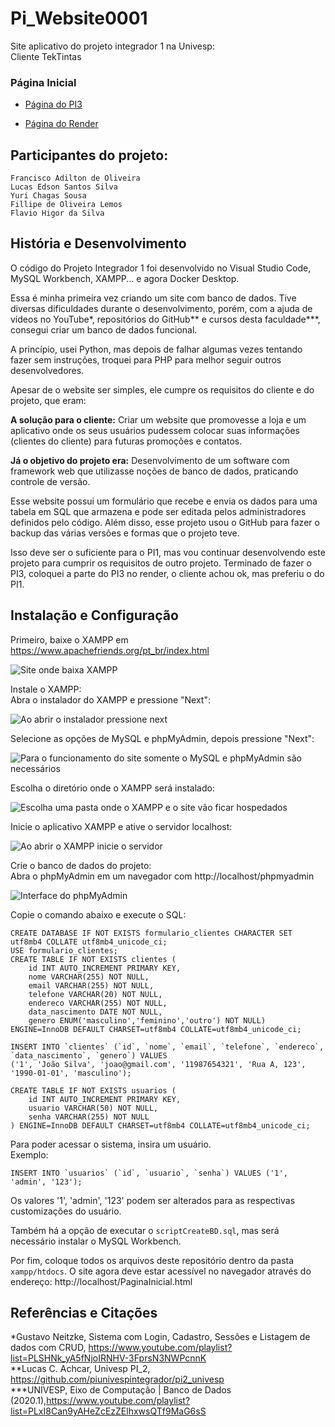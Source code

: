 # Pi_Website0001
Site aplicativo do projeto integrador 1 na Univesp:  
Cliente TekTintas

### Página Inicial

* [Página do PI3](https://github.com/ProjetosIntegradores/Pi_Website0003)

* [Página do Render](https://gestao-pi-render.onrender.com/)

## Participantes do projeto:
```
Francisco Adilton de Oliveira  
Lucas Edson Santos Silva  
Yuri Chagas Sousa  
Fillipe de Oliveira Lemos  
Flavio Higor da Silva
```

## História e Desenvolvimento

O código do Projeto Integrador 1 foi desenvolvido no Visual Studio Code, MySQL Workbench, XAMPP... e agora Docker Desktop.

Essa é minha primeira vez criando um site com banco de dados. Tive diversas dificuldades durante o desenvolvimento, porém, com a ajuda de vídeos no YouTube*, repositórios do GitHub** e cursos desta faculdade***, consegui criar um banco de dados funcional.

A princípio, usei Python, mas depois de falhar algumas vezes tentando fazer sem instruções, troquei para PHP para melhor seguir outros desenvolvedores.

Apesar de o website ser simples, ele cumpre os requisitos do cliente e do projeto, que eram: 

**A solução para o cliente:** Criar um website que promovesse a loja e um aplicativo onde os seus usuários pudessem colocar suas informações (clientes do cliente) para futuras promoções e contatos.

**Já o objetivo do projeto era:** Desenvolvimento de um software com framework web que utilizasse noções de banco de dados, praticando controle de versão. 

Esse website possui um formulário que recebe e envia os dados para uma tabela em SQL que armazena e pode ser editada pelos administradores definidos pelo código. Além disso, esse projeto usou o GitHub para fazer o backup das várias versões e formas que o projeto teve.

Isso deve ser o suficiente para o PI1, mas vou continuar desenvolvendo este projeto para cumprir os requisitos de outro projeto.
Terminado de fazer o PI3, coloquei a parte do PI3 no render, o cliente achou ok, mas preferiu o do PI1.

## Instalação e Configuração

Primeiro, baixe o XAMPP em https://www.apachefriends.org/pt_br/index.html

![Site onde baixa XAMPP](imagens/BaixeXampp.png)

Instale o XAMPP:  
Abra o instalador do XAMPP e pressione "Next":

![Ao abrir o instalador pressione next](imagens/passo1.png)

Selecione as opções de MySQL e phpMyAdmin, depois pressione "Next":

![Para o funcionamento do site somente o MySQL e phpMyAdmin são necessários](imagens/passo2.png)

Escolha o diretório onde o XAMPP será instalado:

![Escolha uma pasta onde o XAMPP e o site vão ficar hospedados](imagens/passo3.jpg)

Inicie o aplicativo XAMPP e ative o servidor localhost:

![Ao abrir o XAMPP inicie o servidor](imagens/Iniciehospedagem.png)

Crie o banco de dados do projeto:  
Abra o phpMyAdmin em um navegador com http://localhost/phpmyadmin

![Interface do phpMyAdmin](imagens/phpMyAdmin.png)

Copie o comando abaixo e execute o SQL:

```
CREATE DATABASE IF NOT EXISTS formulario_clientes CHARACTER SET utf8mb4 COLLATE utf8mb4_unicode_ci;
USE formulario_clientes;
CREATE TABLE IF NOT EXISTS clientes (
    id INT AUTO_INCREMENT PRIMARY KEY, 
    nome VARCHAR(255) NOT NULL,        
    email VARCHAR(255) NOT NULL,       
    telefone VARCHAR(20) NOT NULL,     
    endereco VARCHAR(255) NOT NULL,    
    data_nascimento DATE NOT NULL,     
    genero ENUM('masculino','feminino','outro') NOT NULL)
ENGINE=InnoDB DEFAULT CHARSET=utf8mb4 COLLATE=utf8mb4_unicode_ci;

INSERT INTO `clientes` (`id`, `nome`, `email`, `telefone`, `endereco`, `data_nascimento`, `genero`) VALUES 
('1', 'João Silva', 'joao@gmail.com', '11987654321', 'Rua A, 123', '1990-01-01', 'masculino');

CREATE TABLE IF NOT EXISTS usuarios (
    id INT AUTO_INCREMENT PRIMARY KEY,
    usuario VARCHAR(50) NOT NULL,
    senha VARCHAR(255) NOT NULL 
) ENGINE=InnoDB DEFAULT CHARSET=utf8mb4 COLLATE=utf8mb4_unicode_ci;

```

Para poder acessar o sistema, insira um usuário.  
Exemplo:

```
INSERT INTO `usuarios` (`id`, `usuario`, `senha`) VALUES ('1', 'admin', '123');
```

Os valores '1', 'admin', '123' podem ser alterados para as respectivas customizações do usuário.

Também há a opção de executar o `scriptCreateBD.sql`, mas será necessário instalar o MySQL Workbench.

Por fim, coloque todos os arquivos deste repositório dentro da pasta `xampp/htdocs`. O site agora deve estar acessível no navegador através do endereço:
http://localhost/PaginaInicial.html

## Referências e Citações
 *Gustavo Neitzke, Sistema com Login, Cadastro, Sessões e Listagem de dados com CRUD, https://www.youtube.com/playlist?list=PLSHNk_yA5fNjoIRNHV-3FprsN3NWPcnnK  
 **Lucas C. Achcar, Univesp PI_2, https://github.com/piunivespintegrador/pi2_univesp  
***UNIVESP, Eixo de Computação | Banco de Dados (2020.1),https://www.youtube.com/playlist?list=PLxI8Can9yAHeZcEzZElhxwsQTf9MaG6sS
